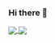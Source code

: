 ### Hi there 👋

<!--[![Top Langs](https://github-readme-stats.vercel.app/api/top-langs/?username=joshpied&layout=compact)](https://github.com/anuraghazra/github-readme-stats)-->

<a href="https://github.com/anuraghazra/github-readme-stats">
  <img align="center" src="https://github-readme-stats.anuraghazra1.vercel.app/api/top-langs/?username=joshpied&layout=compact" />
</a>

<a href="https://github.com/joshpied/joshpiedimonte">
  <img align="center" src="https://github-readme-stats.anuraghazra1.vercel.app/api/pin/?username=joshpied&repo=joshpiedimonte" />
</a>

<!--
**joshpied/joshpied** is a ✨ _special_ ✨ repository because its `README.md` (this file) appears on your GitHub profile.

Here are some ideas to get you started:

- 🔭 I’m currently working on ...
- 🌱 I’m currently learning ...
- 👯 I’m looking to collaborate on ...
- 🤔 I’m looking for help with ...
- 💬 Ask me about ...
- 📫 How to reach me: ...
- 😄 Pronouns: ...
- ⚡ Fun fact: ...
-->
